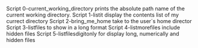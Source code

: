 Script 0-current_working_directory prints the absolute path name of the current working directory.
Script 1-listit display the contents list of my currect directory
Script 2-bring_me_home take to the user´s home director
Script 3-listfiles to show in a long format
Script 4-listmorefiles include hidden files
Script 5-listfilesdigitonly for display long, numerically and hidden files 
